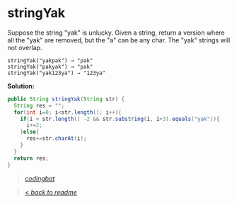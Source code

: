 # stringYak

Suppose the string "yak" is unlucky. Given a string, return a version where all the "yak" are removed, but the "a" can be any char. The "yak" strings will not overlap.

```
stringYak("yakpak") → "pak"
stringYak("pakyak") → "pak"
stringYak("yak123ya") → "123ya"
```

**Solution:**

```java
public String stringYak(String str) {
  String res = "";
  for(int i=0; i<str.length(); i++){
    if(i < str.length() -2 && str.substring(i, i+3).equals("yak")){
      i+=2;
    }else{
      res+=str.charAt(i);
    }
  }
  return res;
}
```

> _[codingbat](http://codingbat.com/prob/p126212)_

> [< _back to readme_](/README.md)